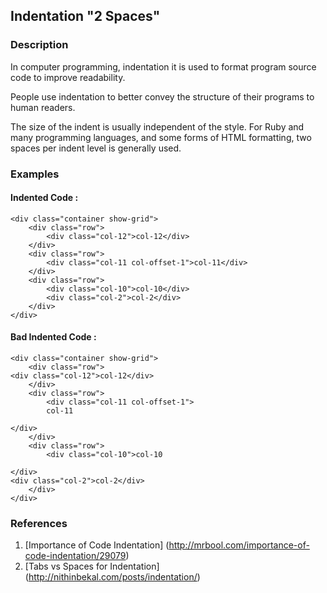 ## Indentation "2 Spaces"

### Description

In computer programming, indentation it is used to format program source code to improve readability.

People use indentation to better convey the structure of their programs to human readers.

The size of the indent is usually independent of the style. For Ruby and many programming languages, and some forms of HTML formatting, two spaces per indent level is generally used.

### Examples

#### Indented Code :

```
<div class="container show-grid">
	<div class="row">
		<div class="col-12">col-12</div>
	</div>
	<div class="row">
		<div class="col-11 col-offset-1">col-11</div>
	</div>
	<div class="row">
		<div class="col-10">col-10</div>
		<div class="col-2">col-2</div>
	</div>
</div>
```

#### Bad Indented Code :

```
<div class="container show-grid">
    <div class="row">
<div class="col-12">col-12</div>
    </div>
    <div class="row">
        <div class="col-11 col-offset-1">
        col-11
        
</div>
    </div>
    <div class="row">
        <div class="col-10">col-10
        
</div>
<div class="col-2">col-2</div>
    </div>
</div>
``` 

### References

1. [Importance of Code Indentation] (http://mrbool.com/importance-of-code-indentation/29079)
2. [Tabs vs Spaces for Indentation] (http://nithinbekal.com/posts/indentation/)


